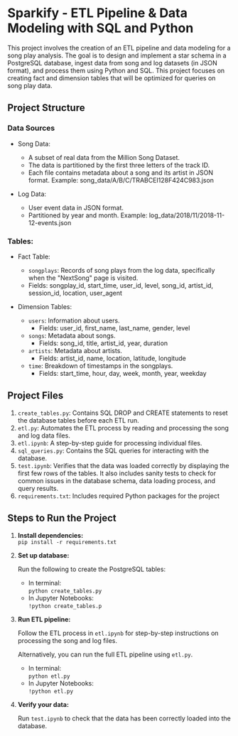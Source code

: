 # Sparkify - ETL Pipeline & Data Modeling with SQL and Python

This project involves the creation of an ETL pipeline and data modeling for a song play analysis. 
The goal is to design and implement a star schema in a PostgreSQL database, ingest data from song and log datasets (in JSON format), and process them using Python and SQL. 
This project focuses on creating fact and dimension tables that will be optimized for queries on song play data.

## Project Structure

### Data Sources

- Song Data:
  - A subset of real data from the Million Song Dataset.
  - The data is partitioned by the first three letters of the track ID.
  - Each file contains metadata about a song and its artist in JSON format. Example: song_data/A/B/C/TRABCEI128F424C983.json

- Log Data:
  - User event data in JSON format.
  - Partitioned by year and month. Example: log_data/2018/11/2018-11-12-events.json

### Tables:
- Fact Table:
    - `songplays`: Records of song plays from the log data, specifically when the "NextSong" page is visited.
    - Fields: songplay_id, start_time, user_id, level, song_id, artist_id, session_id, location, user_agent

- Dimension Tables:
    - `users`: Information about users.
      - Fields: user_id, first_name, last_name, gender, level
    - `songs`: Metadata about songs.
      - Fields: song_id, title, artist_id, year, duration
    - `artists`: Metadata about artists. 
      - Fields: artist_id, name, location, latitude, longitude
    - `time`: Breakdown of timestamps in the songplays. 
      - Fields: start_time, hour, day, week, month, year, weekday

## Project Files

1. `create_tables.py`: Contains SQL DROP and CREATE statements to reset the database tables before each ETL run.
2. `etl.py`: Automates the ETL process by reading and processing the song and log data files. 
3. `etl.ipynb`: A step-by-step guide for processing individual files. 
4. `sql_queries.py`: Contains the SQL queries for interacting with the database. 
5. `test.ipynb`: Verifies that the data was loaded correctly by displaying the first few rows of the tables. It also includes sanity tests to check for common issues in the database schema, data loading process, and query results.
6. `requirements.txt`: Includes required Python packages for the project

## Steps to Run the Project

1. **Install dependencies:**  
```pip install -r requirements.txt```

2. **Set up database:** 

    Run the following to create the PostgreSQL tables:
    
   - In terminal:  
   ```python create_tables.py```
   - In Jupyter Notebooks:  
   ```!python create_tables.p```

3. **Run ETL pipeline:** 

    Follow the ETL process in `etl.ipynb` for step-by-step instructions on processing the song and log files.

    Alternatively, you can run the full ETL pipeline using `etl.py`.
   - In terminal:  
   ```python etl.py```
   - In Jupyter Notebooks:  
   ```!python etl.py```

4. **Verify your data:**

    Run `test.ipynb` to check that the data has been correctly loaded into the database.



